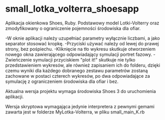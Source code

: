 # small_lotka_volterra_shoesapp
Aplikacja okienkowa Shoes, Ruby. Podstawowy model Lotki-Volterry oraz zmodyfikowany o ograniczenie pojemności środowiska dla ofiar.


-W oknie aplikacji należy uzupełniać parametry wyłącznie liczbami, a jako separator stosować kropkę.
-Przyciski używać należy od lewej do prawej strony, bez pośpiechu.
-Kliknięcie na tło wykresu skutkuje otworzeniem nowego okna zawierającego odpowiadający symulacji portret fazowy.
-Zwieńczenie symulacji przyciskiem "plot it!" skutkuje nie tylko przedstawieniem wykresów, ale również zapisaniem ich do folderu, dzięki czemu wyniki dla każdego dobranego zestawu parametrów zostaną zachowane w postaci czterech wykresów, po dwa odpowiadające za symulację z ograniczeniem środowiska dla ofiar i bez.

Aktualna wersja projektu wymaga środowiska Shoes 3 do uruchomienia aplikacji.

Wersja skryptowa wymagająca jedynie interpretera z pewnymi gemami zawarta jest w folderze MyLotka-Volterra, w pliku small_main_K.rb
